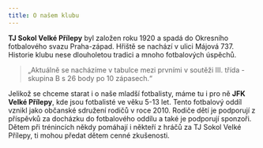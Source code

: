 ```yaml
---
title: O našem klubu
---
```

**TJ Sokol Velké Přílepy** byl založen roku 1920 a spadá do Okresního fotbalového svazu Praha-západ. Hřiště se nachází v ulici Májová 737. Historie klubu nese dlouholetou tradici a mnoho fotbalových úspěchů.

> „Aktuálně se nacházíme v tabulce mezi prvními v soutěži III. třída - skupina B s 26 body po 10 zápasech.“

Jelikož se chceme starat i o naše mladší fotbalisty, máme tu i pro ně **JFK Velké Přílepy**, kde jsou fotbalisté ve věku 5-13 let. Tento fotbalový oddíl vznikl jako občanské sdružení rodičů v roce 2010. Rodiče dětí je podporují z příspěvků za docházku do fotbalového oddílu a také je podporují sponzoři. Dětem při trénincích někdy pomáhají i někteří z hráčů za TJ Sokol Velké Přílepy, ti mohou předat dětem cenné zkušenosti.

